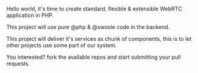 Hello world, it's time to create standard, flexible & extensible WebRTC application in PHP.

This project will use pure @php & @swoole code in the backend.

This project will deliver it's services as chunk of components, this is to let other projects use some part of our system.

You interested? fork the available repos and start submitting your pull requests.
